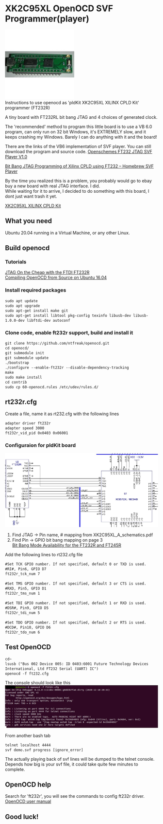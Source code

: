 
# XK2C95XL OpenOCD SVF Programmer(player)

![Figure 1-1](xk2c95xl.jpg "Figure 1-1")  
Instructions to use openocd as 'pldKit XK2C95XL XILINX CPLD Kit' programmer (FT232R)

A tiny board with FT232RL bit bang JTAG and 4 choices of generated clock.  

The 'recommended' method to program this little board is to use a VB 6.0 program, can only run on 32 bit Windows, it's EXTREMELY slow, and it keeps crashing my Windows. Barely I can do anything with it and the board!  

There are the links of the VB6 implementation of SVF player. You can still download the program and source code.
[Openschemes FT232 JTAG SVF Player V1.0](https://openschemes.com/2013/06/22/openschemes-ft232-jtag-svf-player-v1-0/)  

[Bit Bang JTAG Programming of Xilinx CPLD using FT232 – Homebrew SVF Player](http://openschemes.com/2011/10/25/bit-bang-jtag-programming-of-xilinx-cpld-using-ft232-homebrew-svf-player/)  

By the time you realized this is a problem, you probably would go to ebay buy a new board with real JTAG interface. I did.  
While waiting for it to arrive, I decided to do something with this board, I dont just want trash it yet.  

[XK2C95XL XILINX CPLD Kit](http://pldkit.com/xk2c95xl)

## What you need
Ubuntu 20.04 running in a Virtual Machine, or any other Linux.  

## Build openocd
### Tutorials
[JTAG On the Cheap with the FTDI FT232R](https://jacobncalvert.com/2020/02/04/jtag-on-the-cheap-with-the-ftdi-ft232r/)  
[Compiling OpenOCD from Source on Ubuntu 16.04](https://hackaday.io/page/4991-compiling-openocd-from-source-on-ubuntu-1604)  

### Install required packages
```
sudo apt update
sudo apt upgrade
sudo apt-get install make git
sudo apt-get install libtool pkg-config texinfo libusb-dev libusb-1.0.0-dev libftdi-dev autoconf 
```
### Clone code, enable ft232r support, build and install it

```
git clone https://github.com/ntfreak/openocd.git
cd openocd/
git submodule init
git submodule update
./bootstrap
./configure --enable-ft232r --disable-dependency-tracking
make
sudo make install
cd contrib
sudo cp 60-openocd.rules /etc/udev/rules.d/
```
## rt232r.cfg

Create a file, name it as rt232.cfg with the following lines
```
adapter driver ft232r
adapter speed 3000
ft232r_vid_pid 0x0403 0x06001
```
### Configuraion for pldKit board

![Figure 1-2](jtag-connection.jpg "Figure 1-2")  

1. Find JTAG -> Pin name, # mapping from XK2C95XL_A_schematics.pdf  
2. Find Pin -> GPIO bit bang mapping on page 3  
[Bit Bang Mode Availability for the FT232R and FT245R](https://www.ftdichip.com/Support/Documents/AppNotes/AN_232R-01_Bit_Bang_Mode_Available_For_FT232R_and_Ft245R.pdf)  

Add the following lines to rt232.cfg file  

```
#Set TCK GPIO number. If not specified, default 0 or TXD is used.
#RI#, Pin6, GPIO D7
ft232r_tck_num 7

#Set TMS GPIO number. If not specified, default 3 or CTS is used.
#RXD, Pin5, GPIO D1
ft232r_tms_num 1

#Set TDI GPIO number. If not specified, default 1 or RXD is used.
#DSR#, Pin9, GPIO D5
ft232r_tdi_num 5

#Set TDO GPIO number. If not specified, default 2 or RTS is used.
#DCD#, Pin10, GPIO D6
ft232r_tdo_num 6
```

## Test OpenOCD

```
cd~
lsusb ("Bus 002 Device 005: ID 0403:6001 Future Technology Devices International, Ltd FT232 Serial (UART) IC")
openocd -f ft232.cfg
```
The console should look like this
![Figure 1-3](openocd.jpg "Figure 1-3") 

From another bash tab  
```
telnet localhost 4444
svf demo.svf progress [ignore_error]
```

The actually playing back of svf lines will be dumped to the telnet console. Depends how big is your svf file, it could take quite few minutes to complete.

## OpenOCD help

Search for 'ft232r', you will see the commands to config ft232r driver.  
[OpenOCD user manual](http://openocd.org/doc/pdf/openocd.pdf)

## Good luck!

